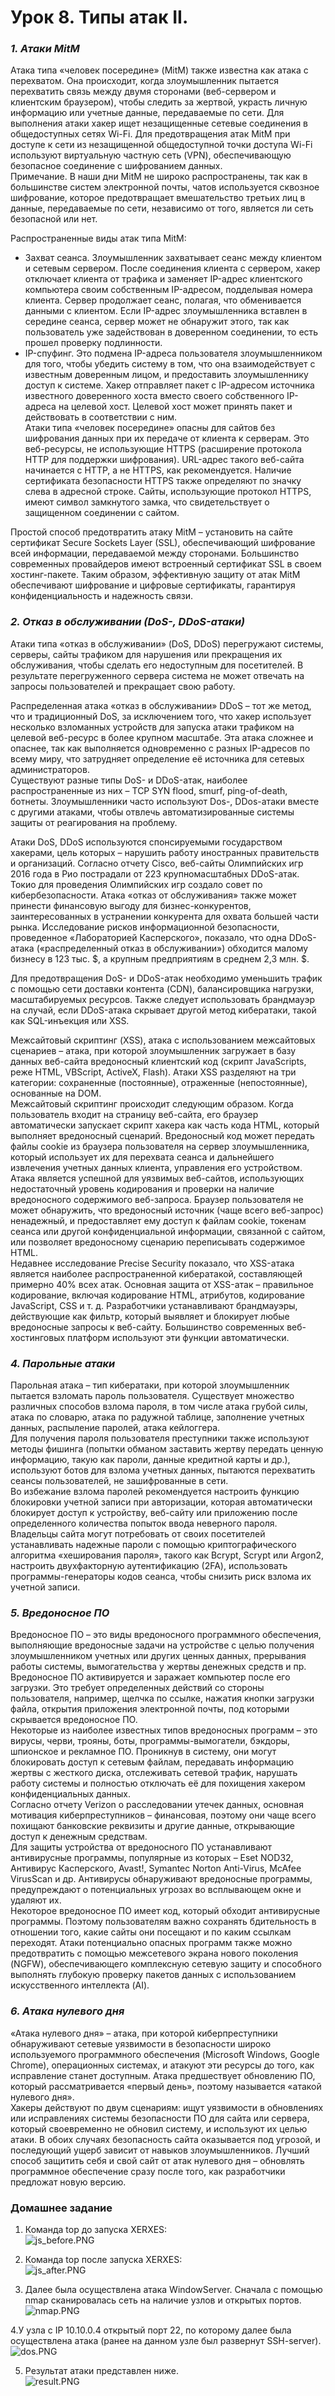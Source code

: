 # Урок 8. Типы атак II.

### ***1. Атаки MitM*** ###  
Атака типа «человек посередине» (MitM) также известна как атака с перехватом. Она происходит, когда злоумышленник пытается перехватить связь между двумя сторонами (веб-сервером и клиентским браузером), чтобы следить за жертвой, украсть личную информацию или учетные данные, передаваемые по сети. Для выполнения атаки хакер ищет незащищенные сетевые соединения в общедоступных сетях Wi-Fi. Для предотвращения атак MitM при доступе к сети из незащищенной общедоступной точки доступа Wi-Fi используют виртуальную частную сеть (VPN), обеспечивающую безопасное соединение с шифрованием данных.  
Примечание. В наши дни MitM не широко распространены, так как в большинстве систем электронной почты, чатов используется сквозное шифрование, которое предотвращает вмешательство третьих лиц в данные, передаваемые по сети, независимо от того, является ли сеть безопасной или нет.  
  
Распространенные виды атак типа MitM:  

- Захват сеанса. Злоумышленник захватывает сеанс между клиентом и сетевым сервером. После соединения клиента с сервером, хакер отключает клиента от трафика и заменяет IP-адрес клиентского компьютера своим собственным IP-адресом, подделывая номера клиента. Сервер продолжает сеанс, полагая, что обменивается данными с клиентом. Если IP-адрес злоумышленника вставлен в середине сеанса, сервер может не обнаружит этого, так как пользователь уже задействован в доверенном соединении, то есть прошел проверку подлинности.
- IP-спуфинг. Это подмена IP-адреса пользователя злоумышленником для того, чтобы убедить систему в том, что она взаимодействует с известным доверенным лицом, и предоставить злоумышленнику доступ к системе. Хакер отправляет пакет с IP-адресом источника известного доверенного хоста вместо своего собственного IP-адреса на целевой хост. Целевой хост может принять пакет и действовать в соответствии с ним.  
Атаки типа «человек посередине» опасны для сайтов без шифрования данных при их передаче от клиента к серверам. Это веб-ресурсы, не использующие HTTPS (расширение протокола HTTP для поддержки шифрования). URL-адрес такого веб-сайта начинается с HTTP, а не HTTPS, как рекомендуется. Наличие сертификата безопасности HTTPS также определяют по значку слева в адресной строке. Сайты, использующие протокол HTTPS, имеют символ замкнутого замка, что свидетельствует о защищенном соединении с сайтом.  

Простой способ предотвратить атаку MitM – установить на сайте сертификат Secure Sockets Layer (SSL), обеспечивающий шифрование всей информации, передаваемой между сторонами. Большинство современных провайдеров имеют встроенный сертификат SSL в своем хостинг-пакете. Таким образом, эффективную защиту от атак MitM обеспечивают шифрование и цифровые сертификаты, гарантируя конфиденциальность и надежность связи.
  
### ***2. Отказ в обслуживании (DoS-, DDoS-атаки)*** ###  
Атаки типа «отказ в обслуживании» (DoS, DDoS) перегружают системы, серверы, сайты трафиком для нарушения или прекращения их обслуживания, чтобы сделать его недоступным для посетителей. В результате перегруженного сервера система не может отвечать на запросы пользователей и прекращает свою работу.  

Распределенная атака «отказ в обслуживании» DDoS – тот же метод, что и традиционный DoS, за исключением того, что хакер использует несколько взломанных устройств для запуска атаки трафиком на целевой веб-ресурс в более крупном масштабе. Эта атака сложнее и опаснее, так как выполняется одновременно с разных IP-адресов по всему миру, что затрудняет определение её источника для сетевых администраторов.  
Существуют разные типы DoS- и DDoS-атак, наиболее распространенные из них – TCP SYN flood, smurf, ping-of-death, ботнеты. Злоумышленники часто используют Dos-, DDos-атаки вместе с другими атаками, чтобы отвлечь автоматизированные системы защиты от реагирования на проблему.  
  
Атаки DoS, DDoS используются спонсируемыми государством хакерами, цель которых – нарушить работу иностранных правительств и организаций. Согласно отчету Cisco, веб-сайты Олимпийских игр 2016 года в Рио пострадали от 223 крупномасштабных DDoS-атак. Токио для проведения Олимпийских игр создало совет по кибербезопасности. Атака «отказ от обслуживания» также может принести финансовую выгоду для бизнес-конкурентов, заинтересованных в устранении конкурента для охвата большей части рынка. Исследование рисков информационной безопасности, проведенное «Лабораторией Касперского», показало, что одна DDoS-атака («распределенный отказ в обслуживании») обходится малому бизнесу в 123 тыс. $, а крупным предприятиям в среднем 2,3 млн. $.  

Для предотвращения DoS- и DDoS-атак необходимо уменьшить трафик с помощью сети доставки контента (CDN), балансировщика нагрузки, масштабируемых ресурсов. Также следует использовать брандмауэр на случай, если DDoS-атака скрывает другой метод кибератаки, такой как SQL-инъекция или XSS.  


Межсайтовый скриптинг (XSS), атака с использованием межсайтовых сценариев – атака, при которой злоумышленник загружает в базу данных веб-сайта вредоносный клиентский код (скрипт JavaScripts, реже HTML, VBScript, ActiveX, Flash). Атаки XSS разделяют на три категории: сохраненные (постоянные), отраженные (непостоянные), основанные на DOM.  
Межсайтовый скриптинг происходит следующим образом. Когда пользователь входит на страницу веб-сайта, его браузер автоматически запускает скрипт хакера как часть кода HTML, который выполняет вредоносный сценарий. Вредоносный код может передать файлы cookie из браузера пользователя на сервер злоумышленника, который использует их для перехвата сеанса и дальнейшего извлечения учетных данных клиента, управления его устройством.  
Атака является успешной для уязвимых веб-сайтов, использующих недостаточный уровень кодирования и проверки на наличие вредоносного содержимого веб-запроса. Браузер пользователя не может обнаружить, что вредоносный источник (чаще всего веб-запрос) ненадежный, и предоставляет ему доступ к файлам cookie, токенам сеанса или другой конфиденциальной информации, связанной с сайтом, или позволяет вредоносному сценарию переписывать содержимое HTML.  
Недавнее исследование Precise Security показало, что XSS-атака является наиболее распространенной кибератакой, составляющей примерно 40% всех атак. Основная защита от XSS-атак – правильное кодирование, включая кодирование HTML, атрибутов, кодирование JavaScript, CSS и т. д. Разработчики устанавливают брандмауэры, действующие как фильтр, который выявляет и блокирует любые вредоносные запросы к веб-сайту. Большинство современных веб-хостинговых платформ используют эти функции автоматически.  

### ***4. Парольные атаки*** ###  
Парольная атака – тип кибератаки, при которой злоумышленник пытается взломать пароль пользователя. Существует множество различных способов взлома пароля, в том числе атака грубой силы, атака по словарю, атака по радужной таблице, заполнение учетных данных, распыление паролей, атака кейлоггера.  
Для получения пароля пользователя преступники также используют методы фишинга (попытки обманом заставить жертву передать ценную информацию, такую как пароли, данные кредитной карты и др.), используют ботов для взлома учетных данных, пытаются перехватить сеансы пользователей, не зашифрованные в сети.  
Во избежание взлома паролей рекомендуется настроить функцию блокировки учетной записи при авторизации, которая автоматически блокирует доступ к устройству, веб-сайту или приложению после определенного количества попыток ввода неверного пароля. Владельцы сайта могут потребовать от своих посетителей устанавливать надежные пароли с помощью криптографического алгоритма «хеширования пароля», такого как Bcrypt, Scrypt или Argon2, настроить двухфакторную аутентификацию (2FA), использовать программы-генераторы кодов сеанса, чтобы снизить риск взлома их учетной записи.

### ***5. Вредоносное ПО*** ###   

Вредоносное ПО – это виды вредоносного программного обеспечения, выполняющие вредоносные задачи на устройстве с целью получения злоумышленником учетных или других ценных данных, прерывания работы системы, вымогательства у жертвы денежных средств и пр.  
Вредоносное ПО активируется и заражает компьютер после его загрузки. Это требует определенных действий со стороны пользователя, например, щелчка по ссылке, нажатия кнопки загрузки файла, открытия приложения электронной почты, под которыми скрывается вредоносное ПО.  
Некоторые из наиболее известных типов вредоносных программ – это вирусы, черви, трояны, боты, программы-вымогатели, бэкдоры, шпионское и рекламное ПО. Проникнув в систему, они могут блокировать доступ к сетевым файлам, передавать информацию жертвы с жесткого диска, отслеживать сетевой трафик, нарушать работу системы и полностью отключать её для похищения хакером конфиденциальных данных.  
Согласно отчету Verizon о расследовании утечек данных, основная мотивация киберпреступников – финансовая, поэтому они чаще всего похищают банковские реквизиты и другие данные, открывающие доступ к денежным средствам.  
Для защиты устройства от вредоносного ПО устанавливают антивирусные программы, популярные из которых – Eset NOD32, Антивирус Касперского, Avast!, Symantec Norton Anti-Virus, McAfee VirusScan и др. Антивирусы обнаруживают вредоносные программы, предупреждают о потенциальных угрозах во всплывающем окне и удаляют их.  
Некоторое вредоносное ПО имеет код, который обходит антивирусные программы. Поэтому пользователям важно сохранять бдительность в отношении того, какие сайты они посещают и по каким ссылкам переходят. Атаки потенциально опасных программ также можно предотвратить с помощью межсетевого экрана нового поколения (NGFW), обеспечивающего комплексную сетевую защиту и способного выполнять глубокую проверку пакетов данных с использованием искусственного интеллекта (AI).

### ***6. Атака нулевого дня*** ###   
«Атака нулевого дня» – атака, при которой киберпреступники обнаруживают сетевые уязвимости в безопасности широко используемого программного обеспечения (Microsoft Windows, Google Chrome), операционных системах, и атакуют эти ресурсы до того, как исправление станет доступным. Атака предшествует обновлению ПО, который рассматривается «первый день», поэтому называется «атакой нулевого дня».  
Хакеры действуют по двум сценариям: ищут уязвимости в обновлениях или исправлениях системы безопасности ПО для сайта или сервера, который своевременно не обновил систему, и используют их целью атаки. В обоих случаях безопасность сайта оказывается под угрозой, и последующий ущерб зависит от навыков злоумышленников. Лучший способ защитить себя и свой сайт от атак нулевого дня – обновлять программное обеспечение сразу после того, как разработчики предложат новую версию.

### **Домашнее задание** ###   
1. Команда top до запуска XERXES:  
![js_before.PNG](images/js_before.PNG)  
  
2. Команда top после запуска XERXES:  
![js_after.PNG](images/js_after.PNG) 
  
3. Далее была осуществлена атака WindowServer. Сначала с помощью nmap сканировалась сеть на наличие узлов и открытых портов.  
![nmap.PNG](images/nmap.PNG)  
  
4.У узла с IP 10.10.0.4 открытый порт 22, по которому далее была осуществлена атака (ранее на данном узле был развернут SSH-server).  
![dos.PNG](images/dos.PNG)  
  
5. Результат атаки представлен ниже.  
![result.PNG](images/result.PNG)  


